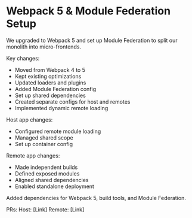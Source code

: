 # Webpack 5 & Module Federation Setup

We upgraded to Webpack 5 and set up Module Federation to split our monolith into micro-frontends.

Key changes:

- Moved from Webpack 4 to 5
- Kept existing optimizations
- Updated loaders and plugins
- Added Module Federation config
- Set up shared dependencies
- Created separate configs for host and remotes
- Implemented dynamic remote loading

Host app changes:

- Configured remote module loading
- Managed shared scope
- Set up container config

Remote app changes:

- Made independent builds
- Defined exposed modules
- Aligned shared dependencies
- Enabled standalone deployment

Added dependencies for Webpack 5, build tools, and Module Federation.

PRs:
Host: [Link]
Remote: [Link]
